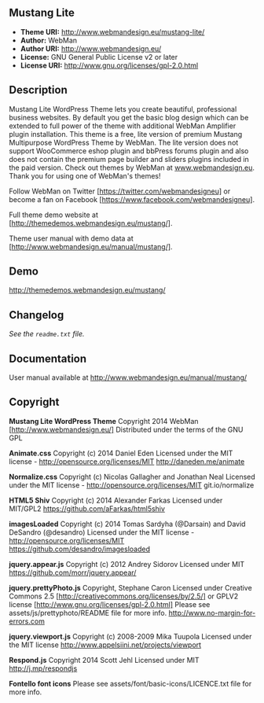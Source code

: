 ## Mustang Lite

* **Theme URI:** http://www.webmandesign.eu/mustang-lite/
* **Author:** WebMan
* **Author URI:** http://www.webmandesign.eu/
* **License:** GNU General Public License v2 or later
* **License URI:** http://www.gnu.org/licenses/gpl-2.0.html

## Description

Mustang Lite WordPress Theme lets you create beautiful, professional business websites. By default you get the basic blog design which can be extended to full power of the theme with additional WebMan Amplifier plugin installation. This theme is a free, lite version of premium Mustang Multipurpose WordPress Theme by WebMan. The lite version does not support WooCommerce eshop plugin and bbPress forums plugin and also does not contain the premium page builder and sliders plugins included in the paid version. Check out themes by WebMan at www.webmandesign.eu. Thank you for using one of WebMan's themes!

Follow WebMan on Twitter [https://twitter.com/webmandesigneu] or become a fan on Facebook [https://www.facebook.com/webmandesigneu].

Full theme demo website at [http://themedemos.webmandesign.eu/mustang/].

Theme user manual with demo data at [http://www.webmandesign.eu/manual/mustang/].

## Demo

http://themedemos.webmandesign.eu/mustang/

## Changelog

*See the `readme.txt` file.*

## Documentation

User manual available at http://www.webmandesign.eu/manual/mustang/

## Copyright

**Mustang Lite WordPress Theme**
Copyright 2014 WebMan [http://www.webmandesign.eu/]
Distributed under the terms of the GNU GPL

**Animate.css**
Copyright (c) 2014 Daniel Eden
Licensed under the MIT license - http://opensource.org/licenses/MIT
http://daneden.me/animate

**Normalize.css**
Copyright (c) Nicolas Gallagher and Jonathan Neal
Licensed under the MIT license - http://opensource.org/licenses/MIT
git.io/normalize

**HTML5 Shiv**
Copyright (c) 2014 Alexander Farkas
Licensed under MIT/GPL2
https://github.com/aFarkas/html5shiv

**imagesLoaded**
Copyright (c) 2014 Tomas Sardyha (@Darsain) and David DeSandro (@desandro)
Licensed under the MIT license - http://opensource.org/licenses/MIT
https://github.com/desandro/imagesloaded

**jquery.appear.js**
Copyright (c) 2012 Andrey Sidorov
Licensed under MIT
https://github.com/morr/jquery.appear/

**jquery.prettyPhoto.js**
Copyright, Stephane Caron
Licensed under Creative Commons 2.5 [http://creativecommons.org/licenses/by/2.5/] or GPLV2 license [http://www.gnu.org/licenses/gpl-2.0.html]
Please see assets/js/prettyphoto/README file for more info.
http://www.no-margin-for-errors.com

**jquery.viewport.js**
Copyright (c) 2008-2009 Mika Tuupola
Licensed under the MIT license
http://www.appelsiini.net/projects/viewport

**Respond.js**
Copyright 2014 Scott Jehl
Licensed under MIT
http://j.mp/respondjs

**Fontello font icons**
Please see assets/font/basic-icons/LICENCE.txt file for more info.